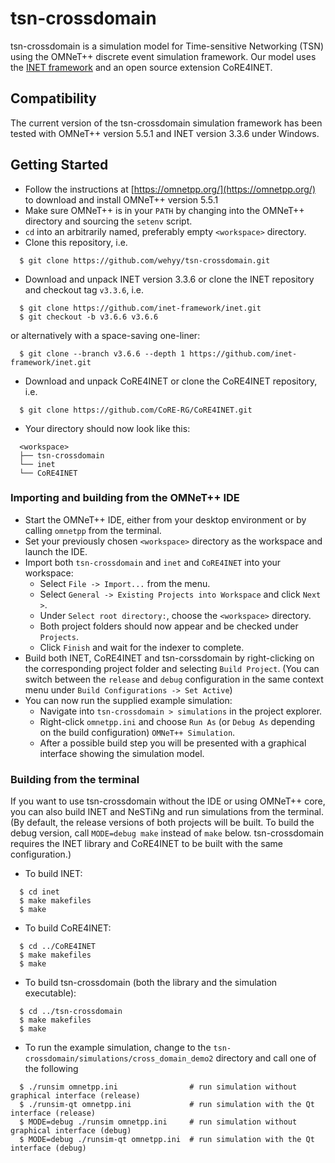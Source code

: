 # tsn-crossdomain
tsn-crossdomain is a simulation model for Time-sensitive Networking (TSN) using the OMNeT++ discrete event simulation framework.
Our model uses the [INET framework](https://inet.omnetpp.org/) and an open source extension CoRE4INET.

## Compatibility

The current version of the tsn-crossdomain simulation framework has been tested with OMNeT++ version 5.5.1 and INET version 3.3.6 under Windows.

## Getting Started

+ Follow the instructions at [https://omnetpp.org/](https://omnetpp.org/) to download and install OMNeT++ version 5.5.1
+ Make sure OMNeT++ is in your `PATH` by changing into the OMNeT++ directory and sourcing the `setenv` script.
+ `cd` into an arbitrarily named, preferably empty `<workspace>` directory.
+ Clone this repository, i.e.

```
  $ git clone https://github.com/wehyy/tsn-crossdomain.git
```

+ Download and unpack INET version 3.3.6 or clone the INET repository and checkout tag `v3.3.6`, i.e.

```
  $ git clone https://github.com/inet-framework/inet.git
  $ git checkout -b v3.6.6 v3.6.6
```
  or alternatively with a space-saving one-liner:
```
  $ git clone --branch v3.6.6 --depth 1 https://github.com/inet-framework/inet.git
```

+ Download and unpack CoRE4INET or clone the CoRE4INET repository, i.e.

```
  $ git clone https://github.com/CoRE-RG/CoRE4INET.git
```

+ Your directory should now look like this:

```
  <workspace>
  ├── tsn-crossdomain
  └── inet
  └── CoRE4INET
```

### Importing and building from the OMNeT++ IDE

+ Start the OMNeT++ IDE, either from your desktop environment or by calling `omnetpp` from the terminal.
+ Set your previously chosen `<workspace>` directory as the workspace and launch the IDE.
+ Import both `tsn-crossdomain` and `inet` and `CoRE4INET` into your workspace:
	- Select `File -> Import...` from the menu.
	- Select `General -> Existing Projects into Workspace` and click `Next >`.
	- Under `Select root directory:`, choose the `<workspace>` directory.
	- Both project folders should now appear and be checked under `Projects`.
	- Click `Finish` and wait for the indexer to complete.
+ Build both INET, CoRE4INET and tsn-corssdomain by right-clicking on the corresponding project folder and selecting `Build Project`.
  (You can switch between the `release` and `debug` configuration in the same context menu under `Build Configurations -> Set Active`)
+ You can now run the supplied example simulation:
	- Navigate into `tsn-crossdomain > simulations` in the project explorer.
	- Right-click `omnetpp.ini` and choose `Run As` (or `Debug As` depending on the build configuration) `OMNeT++ Simulation`.
	- After a possible build step you will be presented with a graphical interface showing the simulation model.

### Building from the terminal

If you want to use tsn-crossdomain without the IDE or using OMNeT++ core, you can also build INET and NeSTiNg and run simulations from the terminal. (By default, the release versions of both projects will be built. To build the debug version, call `MODE=debug make` instead of `make` below. tsn-crossdomain requires the INET library and CoRE4INET to be built with the same configuration.)

+ To build INET:

```
  $ cd inet
  $ make makefiles
  $ make
```

+ To build CoRE4INET:

```
  $ cd ../CoRE4INET
  $ make makefiles
  $ make
```

+ To build tsn-crossdomain (both the library and the simulation executable):

```
  $ cd ../tsn-crossdomain
  $ make makefiles
  $ make
```

+ To run the example simulation, change to the `tsn-crossdomain/simulations/cross_domain_demo2` directory and call one of the following

```
  $ ./runsim omnetpp.ini                # run simulation without graphical interface (release)
  $ ./runsim-qt omnetpp.ini             # run simulation with the Qt interface (release)
  $ MODE=debug ./runsim omnetpp.ini     # run simulation without graphical interface (debug)
  $ MODE=debug ./runsim-qt omnetpp.ini  # run simulation with the Qt interface (debug)
```

